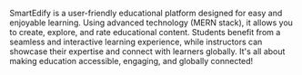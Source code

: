 SmartEdify is a user-friendly educational platform designed for easy and enjoyable learning. Using advanced technology (MERN stack), it allows you to create, explore, and rate educational content. Students benefit from a seamless and interactive learning experience, while instructors can showcase their expertise and connect with learners globally. It's all about making education accessible, engaging, and globally connected!

